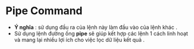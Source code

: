 # Pipe Command
- **Ý nghĩa** : sử dụng đầu ra của lệnh này làm đầu vào của lệnh khác .
- Sử dụng lệnh đường ống **pipe** sẽ giúp kết hợp các lệnh 1 cách linh hoạt và mang lại nhiều lợi ích cho việc lọc dữ liệu kết quả .
    